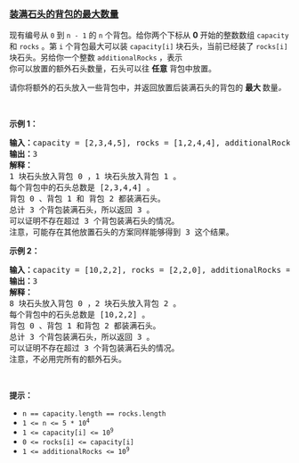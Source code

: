 ### [装满石头的背包的最大数量](https://leetcode-cn.com/problems/maximum-bags-with-full-capacity-of-rocks)

<p>现有编号从&nbsp;<code>0</code> 到 <code>n - 1</code> 的 <code>n</code> 个背包。给你两个下标从 <strong>0</strong> 开始的整数数组 <code>capacity</code> 和 <code>rocks</code> 。第 <code>i</code> 个背包最大可以装 <code>capacity[i]</code> 块石头，当前已经装了 <code>rocks[i]</code> 块石头。另给你一个整数 <code>additionalRocks</code> ，表示<span class="text-only" data-eleid="10" style="white-space: pre;">你可以放置的额外石头数量，石头可以往 </span><strong><span class="text-only" data-eleid="11" style="white-space: pre;">任意</span></strong><span class="text-only" data-eleid="12" style="white-space: pre;"> 背包中放置。</span></p>

<p>请你将额外的石头放入一些背包中，并返回放置后装满石头的背包的 <strong>最大 </strong>数量<em>。</em></p>

<p>&nbsp;</p>

<p><strong>示例 1：</strong></p>

<pre>
<strong>输入：</strong>capacity = [2,3,4,5], rocks = [1,2,4,4], additionalRocks = 2
<strong>输出：</strong>3
<strong>解释：</strong>
1 块石头放入背包 0 ，1 块石头放入背包 1 。
每个背包中的石头总数是 [2,3,4,4] 。
背包 0 、背包 1 和 背包 2 都装满石头。
总计 3 个背包装满石头，所以返回 3 。
可以证明不存在超过 3 个背包装满石头的情况。
注意，可能存在其他放置石头的方案同样能够得到 3 这个结果。
</pre>

<p><strong>示例 2：</strong></p>

<pre>
<strong>输入：</strong>capacity = [10,2,2], rocks = [2,2,0], additionalRocks = 100
<strong>输出：</strong>3
<strong>解释：</strong>
8 块石头放入背包 0 ，2 块石头放入背包 2 。
每个背包中的石头总数是 [10,2,2] 。
背包 0 、背包 1 和背包 2 都装满石头。
总计 3 个背包装满石头，所以返回 3 。
可以证明不存在超过 3 个背包装满石头的情况。
注意，不必用完所有的额外石头。
</pre>

<p>&nbsp;</p>

<p><strong>提示：</strong></p>

<ul>
	<li><code>n == capacity.length == rocks.length</code></li>
	<li><code>1 &lt;= n &lt;= 5 * 10<sup>4</sup></code></li>
	<li><code>1 &lt;= capacity[i] &lt;= 10<sup>9</sup></code></li>
	<li><code>0 &lt;= rocks[i] &lt;= capacity[i]</code></li>
	<li><code>1 &lt;= additionalRocks &lt;= 10<sup>9</sup></code></li>
</ul>
